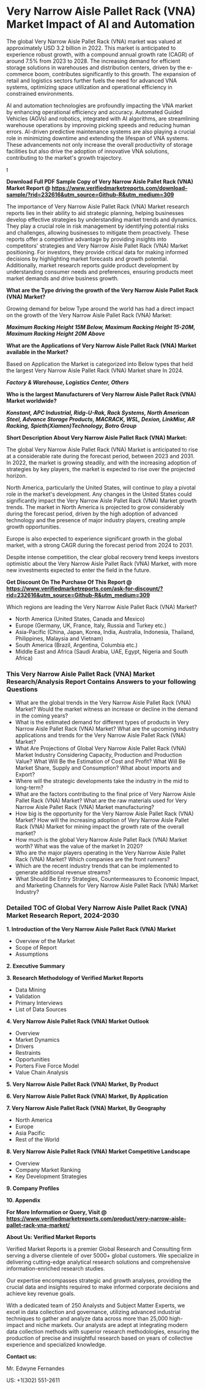 <meta name="title" content="Global Very Narrow Aisle Pallet Rack (VNA) Market Impact of AI and Automation"><meta name="description" content="The global Very Narrow Aisle Pallet Rack (VNA) market was valued at approximately USD 3.2 billion in 2022. This market is anticipated to experience robust growth, with"><meta name="title" content="Very Narrow Aisle Pallet Rack (VNA) Market Size, Share, Scope, Trends, Growth, Opportunities, Analysis, Forecast"><h1>Very Narrow Aisle Pallet Rack (VNA) Market Impact of AI and Automation</h1><p>The global Very Narrow Aisle Pallet Rack (VNA) market was valued at approximately USD 3.2 billion in 2022. This market is anticipated to experience robust growth, with a compound annual growth rate (CAGR) of around 7.5% from 2023 to 2028. The increasing demand for efficient storage solutions in warehouses and distribution centers, driven by the e-commerce boom, contributes significantly to this growth. The expansion of retail and logistics sectors further fuels the need for advanced VNA systems, optimizing space utilization and operational efficiency in constrained environments.</p><p>AI and automation technologies are profoundly impacting the VNA market by enhancing operational efficiency and accuracy. Automated Guided Vehicles (AGVs) and robotics, integrated with AI algorithms, are streamlining warehouse operations by improving picking speeds and reducing human errors. AI-driven predictive maintenance systems are also playing a crucial role in minimizing downtime and extending the lifespan of VNA systems. These advancements not only increase the overall productivity of storage facilities but also drive the adoption of innovative VNA solutions, contributing to the market's growth trajectory.</p>t</p><p id="" class=""><strong>Download Full PDF Sample Copy of Very Narrow Aisle Pallet Rack (VNA) Market Report @ <a href="https://www.verifiedmarketreports.com/download-sample/?rid=232616&utm_source=Github-R&utm_medium=309" target="_blank">https://www.verifiedmarketreports.com/download-sample/?rid=232616&utm_source=Github-R&utm_medium=309</a></strong></p><p>The importance of&nbsp;Very Narrow Aisle Pallet Rack (VNA) Market research reports lies in their ability to aid strategic planning, helping businesses develop effective strategies by understanding market trends and dynamics. They play a crucial role in risk management by identifying potential risks and challenges, allowing businesses to mitigate them proactively. These reports offer a competitive advantage by providing insights into competitors' strategies and Very Narrow Aisle Pallet Rack (VNA) Market positioning. For investors, they provide critical data for making informed decisions by highlighting market forecasts and growth potential. Additionally, market research reports guide product development by understanding consumer needs and preferences, ensuring products meet market demands and drive business growth.</p><p><strong>What are the&nbsp;Type driving the growth of the Very Narrow Aisle Pallet Rack (VNA) Market?</strong></p><p id="" class="">Growing demand for below Type around the world has had a direct impact on the growth of the Very Narrow Aisle Pallet Rack (VNA) Market:</p><em><strong>Maximum Racking Height 15M Below, Maximum Racking Height 15-20M, Maximum Racking Height 20M Above</strong></em></p><strong>What are the&nbsp;Applications&nbsp;of Very Narrow Aisle Pallet Rack (VNA) Market available in the Market?</strong></p><p id="" class="">Based on Application the Market is categorized into Below types that held the largest Very Narrow Aisle Pallet Rack (VNA) Market share In 2024.</p><em><strong>Factory & Warehouse, Logistics Center, Others</strong></em></p><strong>Who is the largest Manufacturers of Very Narrow Aisle Pallet Rack (VNA) Market worldwide?</strong></p><p><em><strong>Konstant, APC Industrial, Ridg-U-Rak, Rack Systems, North American Steel, Advance Storage Products, MACRACK, WSL, Dexion, LinkMisr, AR Racking, Spieth(Xiamen)Technology, Botro Group</strong></em></p><p id="" class=""><strong>Short Description About Very Narrow Aisle Pallet Rack (VNA) Market:</strong></p><p>The global Very Narrow Aisle Pallet Rack (VNA) Market is anticipated to rise at a considerable rate during the forecast period, between 2023 and 2031. In 2022, the market is growing steadily, and with the increasing adoption of strategies by key players, the market is expected to rise over the projected horizon.</p><p>North America, particularly the United States, will continue to play a pivotal role in the market's development. Any changes in the United States could significantly impact the Very Narrow Aisle Pallet Rack (VNA) Market growth trends. The market in North America is projected to grow considerably during the forecast period, driven by the high adoption of advanced technology and the presence of major industry players, creating ample growth opportunities.</p><p>Europe is also expected to experience significant growth in the global market, with a strong CAGR during the forecast period from 2024 to 2031.</p><p>Despite intense competition, the clear global recovery trend keeps investors optimistic about the Very Narrow Aisle Pallet Rack (VNA) Market, with more new investments expected to enter the field in the future.</p><p id="" class=""><strong>Get Discount On The Purchase Of This Report @ <a href="https://www.verifiedmarketreports.com/ask-for-discount/?rid=232616&utm_source=Github-R&utm_medium=309" target="_blank">https://www.verifiedmarketreports.com/ask-for-discount/?rid=232616&utm_source=Github-R&utm_medium=309</a></strong></p>Which regions are leading the Very Narrow Aisle Pallet Rack (VNA) Market?</p><ul><li>North America (United States, Canada and Mexico)</li><li>Europe (Germany, UK, France, Italy, Russia and Turkey etc.)</li><li>Asia-Pacific (China, Japan, Korea, India, Australia, Indonesia, Thailand, Philippines, Malaysia and Vietnam)</li><li>South America (Brazil, Argentina, Columbia etc.)</li><li>Middle East and Africa (Saudi Arabia, UAE, Egypt, Nigeria and South Africa)</li></ul><h3 id="" class="">This Very Narrow Aisle Pallet Rack (VNA) Market Research/Analysis Report Contains Answers to your following Questions</h3><ul><li>What are the global trends in the Very Narrow Aisle Pallet Rack (VNA) Market? Would the market witness an increase or decline in the demand in the coming years?</li><li>What is the estimated demand for different types of products in Very Narrow Aisle Pallet Rack (VNA) Market? What are the upcoming industry applications and trends for the Very Narrow Aisle Pallet Rack (VNA) Market?</li><li>What Are Projections of Global Very Narrow Aisle Pallet Rack (VNA) Market Industry Considering Capacity, Production and Production Value? What Will Be the Estimation of Cost and Profit? What Will Be Market Share, Supply and Consumption? What about imports and Export?</li><li>Where will the strategic developments take the industry in the mid to long-term?</li><li>What are the factors contributing to the final price of Very Narrow Aisle Pallet Rack (VNA) Market? What are the raw materials used for Very Narrow Aisle Pallet Rack (VNA) Market manufacturing?</li><li>How big is the opportunity for the Very Narrow Aisle Pallet Rack (VNA) Market? How will the increasing adoption of Very Narrow Aisle Pallet Rack (VNA) Market for mining impact the growth rate of the overall market?</li><li>How much is the global Very Narrow Aisle Pallet Rack (VNA) Market worth? What was the value of the market In 2020?</li><li>Who are the major players operating in the Very Narrow Aisle Pallet Rack (VNA) Market? Which companies are the front runners?</li><li>Which are the recent industry trends that can be implemented to generate additional revenue streams?</li><li>What Should Be Entry Strategies, Countermeasures to Economic Impact, and Marketing Channels for Very Narrow Aisle Pallet Rack (VNA) Market Industry?</li></ul><h3 id="" class="">Detailed TOC of Global Very Narrow Aisle Pallet Rack (VNA) Market Research Report, 2024-2030</h3><p id="" class=""><strong>1. Introduction of the Very Narrow Aisle Pallet Rack (VNA) Market</strong></p><ul><li>Overview of the Market</li><li>Scope of Report</li><li>Assumptions</li></ul><p id="" class=""><strong>2. Executive Summary</strong></p><p id="" class=""><strong>3. Research Methodology of Verified Market Reports</strong></p><ul><li>Data Mining</li><li>Validation</li><li>Primary Interviews</li><li>List of Data Sources</li></ul><p id="" class=""><strong>4. Very Narrow Aisle Pallet Rack (VNA) Market Outlook</strong></p><ul><li>Overview</li><li>Market Dynamics</li><li>Drivers</li><li>Restraints</li><li>Opportunities</li><li>Porters Five Force Model</li><li>Value Chain Analysis</li></ul><p id="" class=""><strong>5. Very Narrow Aisle Pallet Rack (VNA) Market, By Product</strong></p><p id="" class=""><strong>6. Very Narrow Aisle Pallet Rack (VNA) Market, By Application</strong></p><p id="" class=""><strong>7. Very Narrow Aisle Pallet Rack (VNA) Market, By Geography</strong></p><ul><li>North America</li><li>Europe</li><li>Asia Pacific</li><li>Rest of the World</li></ul><p id="" class=""><strong>8. Very Narrow Aisle Pallet Rack (VNA) Market Competitive Landscape</strong></p><ul><li>Overview</li><li>Company Market Ranking</li><li>Key Development Strategies</li></ul><p id="" class=""><strong>9. Company Profiles</strong></p><p id="" class=""><strong>10. Appendix</strong></p><p id="" class=""><strong>For More Information or Query, Visit @ <a href="https://www.verifiedmarketreports.com/product/very-narrow-aisle-pallet-rack-vna-market/" target="_blank">https://www.verifiedmarketreports.com/product/very-narrow-aisle-pallet-rack-vna-market/</a></strong></p><p id="" class=""><strong>About Us: Verified Market Reports</strong></p><p id="" class="">Verified Market Reports is a premier Global Research and Consulting firm serving a diverse clientele of over 5000+ global customers. We specialize in delivering cutting-edge analytical research solutions and comprehensive information-enriched research studies.</p><p id="" class="">Our expertise encompasses strategic and growth analyses, providing the crucial data and insights required to make informed corporate decisions and achieve key revenue goals.</p><p id="" class="">With a dedicated team of 250 Analysts and Subject Matter Experts, we excel in data collection and governance, utilizing advanced industrial techniques to gather and analyze data across more than 25,000 high-impact and niche markets. Our analysts are adept at integrating modern data collection methods with superior research methodologies, ensuring the production of precise and insightful research based on years of collective experience and specialized knowledge.</p><p id="" class=""><strong>Contact us:</strong></p><p id="" class="">Mr. Edwyne Fernandes</p><p id="" class="">US: +1(302) 551-2611</p>